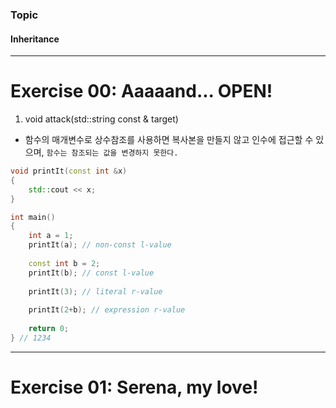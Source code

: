 ### Topic ### 
#### Inheritance ####

---
# Exercise 00: Aaaaand... OPEN!

1. void attack(std::string const & target)
- 함수의 매개변수로 상수참조를 사용하면 복사본을 만들지 않고 인수에 접근할 수 있으며, `함수는 참조되는 값을 변경하지 못한다.`

```c++
void printIt(const int &x)
{ 
    std::cout << x; 
} 

int main() 
{ 
    int a = 1; 
    printIt(a); // non-const l-value 
    
    const int b = 2; 
    printIt(b); // const l-value 
    
    printIt(3); // literal r-value 
    
    printIt(2+b); // expression r-value
    
    return 0; 
} // 1234
```

---
# Exercise 01: Serena, my love!